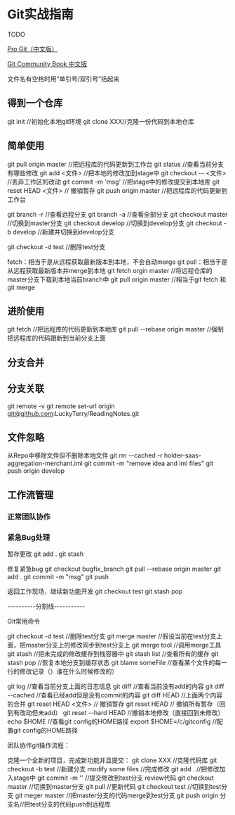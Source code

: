 # Git实战指南

TODO

[Pro Git（中文版）](https://gitee.com/progit/)

[Git Community Book 中文版](http://gitbook.liuhui998.com/index.html)

文件名有空格时用“单引号/双引号”括起来

## 得到一个仓库

git init //初始化本地git环境
git clone XXX//克隆一份代码到本地仓库

## 简单使用

git pull origin master //把远程库的代码更新到工作台
git status //查看当前分支有哪些修改
git add <文件> //把本地的修改加到stage中
git checkout -- <文件> //丢弃工作区的改动
git commit -m 'msg'  //把stage中的修改提交到本地库
git reset HEAD <文件> // 撤销暂存
git push origin master //把远程库的代码更新到工作台

git branch -r //查看远程分支
git branch -a //查看全部分支
git checkout master //切换到master分支
git checkout develop //切换到develop分支
git checkout -b develop //新建并切换到develop分支

git checkout -d test //删除test分支


fetch：相当于是从远程获取最新版本到本地，不会自动merge
git pull：相当于是从远程获取最新版本并merge到本地
git fetch orgin master //将远程仓库的master分支下载到本地当前branch中
git pull origin master    //相当于git fetch 和 git merge

## 进阶使用

git fetch //把远程库的代码更新到本地库
git pull --rebase origin master //强制把远程库的代码跟新到当前分支上面


## 分支合并

## 分支关联

git remote -v
git remote set-url origin git@github.com:LuckyTerry/ReadingNotes.git

## 文件忽略

从Repo中移除文件但不删除本地文件
git rm --cached -r holder-saas-aggregation-merchant.iml
git commit -m "remove idea and iml files"
git push origin develop


## 工作流管理

### 正常团队协作

### 紧急Bug处理

暂存更改
git add .
git stash

修复紧急bug
git checkout bugfix_branch
git pull --rebase origin master
git add .
git commit -m "msg"
git push

返回工作现场，继续新功能开发
git checkout test
git stash pop

----------分割线-----------



Git常用命令

git checkout -d test //删除test分支
git merge master //假设当前在test分支上面，把master分支上的修改同步到test分支上
git merge tool //调用merge工具
git stash //把未完成的修改缓存到栈容器中
git stash list //查看所有的缓存
git stash pop //恢复本地分支到缓存状态
git blame someFile //查看某个文件的每一行的修改记录（）谁在什么时候修改的）

git log //查看当前分支上面的日志信息
git diff //查看当前没有add的内容
git diff --cached //查看已经add但是没有commit的内容
git diff HEAD //上面两个内容的合并
git reset HEAD <文件> // 撤销暂存
git reset HEAD // 撤销所有暂存（回到有改动但未add）
git reset --hard HEAD //撤销本地修改（直接回到未修改）
echo $HOME //查看git config的HOME路径
export $HOME=/c/gitconfig //配置git config的HOME路径
 

团队协作git操作流程：

克隆一个全新的项目，完成新功能并且提交：
git clone XXX //克隆代码库
git checkout -b test //新建分支
modify some files //完成修改
git add . //把修改加入stage中
git commit -m '' //提交修改到test分支
review代码
git checkout master //切换到master分支
git pull //更新代码
git checkout test //切换到test分支
git meger master //把master分支的代码merge到test分支
git push origin 分支名//把test分支的代码push到远程库
